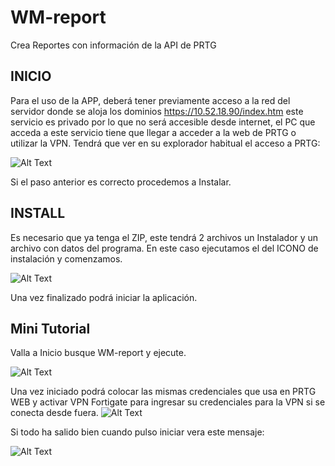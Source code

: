 # WM-report
Crea Reportes con información de la API de PRTG

## INICIO
Para el uso de la APP, deberá tener previamente acceso a la red del servidor donde se aloja los dominios https://10.52.18.90/index.htm este servicio es privado por lo que no será accesible desde internet, el PC que acceda a este servicio tiene que llegar a acceder a la web de PRTG o utilizar la VPN. Tendrá que ver en su explorador habitual el acceso a PRTG: 

![Alt Text](https://wexmaster.es/wmreport/img/prtg.png)

 Si el paso anterior es correcto procedemos a Instalar.
 
## INSTALL
Es necesario que ya tenga el ZIP, este tendrá 2 archivos un Instalador y un archivo con datos del programa. En este caso ejecutamos el del ICONO de instalación y comenzamos.

![Alt Text](https://wexmaster.es/wmreport/img/install.png)

Una vez finalizado podrá iniciar la aplicación.

## Mini Tutorial

Valla a Inicio busque WM-report y ejecute.

![Alt Text](https://wexmaster.es/wmreport/img/inicio.png)

Una vez iniciado podrá colocar las mismas credenciales que usa en PRTG WEB y activar VPN Fortigate para ingresar su credenciales para la VPN si se conecta desde fuera.
![Alt Text](https://wexmaster.es/wmreport/img/app.0.0.3.png)

Si todo ha salido bien cuando pulso iniciar vera este mensaje:

![Alt Text](https://wexmaster.es/wmreport/img/loginOK.png)


